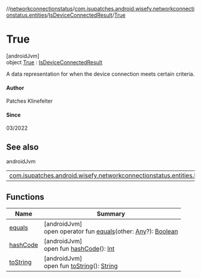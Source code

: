 //[networkconnectionstatus](../../../../index.md)/[com.isupatches.android.wisefy.networkconnectionstatus.entities](../../index.md)/[IsDeviceConnectedResult](../index.md)/[True](index.md)

# True

[androidJvm]\
object [True](index.md) : [IsDeviceConnectedResult](../index.md)

A data representation for when the device connection meets certain criteria.

#### Author

Patches Klinefelter

#### Since

03/2022

## See also

androidJvm

| | |
|---|---|
| [com.isupatches.android.wisefy.networkconnectionstatus.entities.IsDeviceConnectedResult](../index.md) |  |

## Functions

| Name | Summary |
|---|---|
| [equals](../../-is-device-roaming-result/-false/index.md#585090901%2FFunctions%2F1246821712) | [androidJvm]<br>open operator fun [equals](../../-is-device-roaming-result/-false/index.md#585090901%2FFunctions%2F1246821712)(other: [Any](https://kotlinlang.org/api/latest/jvm/stdlib/kotlin/-any/index.html)?): [Boolean](https://kotlinlang.org/api/latest/jvm/stdlib/kotlin/-boolean/index.html) |
| [hashCode](../../-is-device-roaming-result/-false/index.md#1794629105%2FFunctions%2F1246821712) | [androidJvm]<br>open fun [hashCode](../../-is-device-roaming-result/-false/index.md#1794629105%2FFunctions%2F1246821712)(): [Int](https://kotlinlang.org/api/latest/jvm/stdlib/kotlin/-int/index.html) |
| [toString](../../-is-device-roaming-result/-false/index.md#1616463040%2FFunctions%2F1246821712) | [androidJvm]<br>open fun [toString](../../-is-device-roaming-result/-false/index.md#1616463040%2FFunctions%2F1246821712)(): [String](https://kotlinlang.org/api/latest/jvm/stdlib/kotlin/-string/index.html) |
